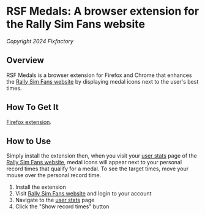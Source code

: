 # RSF Medals: A browser extension for the Rally Sim Fans website
*Copyright 2024 Fixfactory*


## Overview

RSF Medals is a browser extension for Firefox and Chrome that enhances the [Rally Sim Fans website](https://rallysimfans.hu/) by displaying medal icons next to the user's best times.

## How To Get It

[Firefox extension](https://addons.mozilla.org/en-US/firefox/extensions/).


## How to Use

Simply install the extension then, when you visit your [user stats](https://rallysimfans.hu/rbr/usersstats.php) page of the [Rally Sim Fans website](https://rallysimfans.hu/), medal icons will appear next to your personal record times that qualify for a medal. To see the target times, move your mouse over the personal record time.

1. Install the extension
2. Visit [Rally Sim Fans website](https://rallysimfans.hu/) and login to your account
3. Navigate to the [user stats](https://rallysimfans.hu/rbr/usersstats.php) page
4. Click the "Show record times" button
